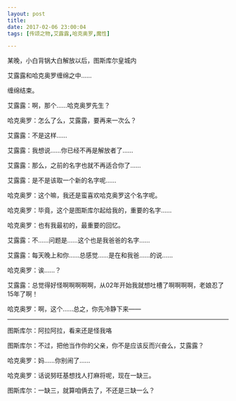 ```yaml
---
layout: post
title: 
date: 2017-02-06 23:00:04
tags: [传颂之物,艾露露,哈克奥罗,魔性]

---
```

某晚，小白背锅大白解放以后，图斯库尔皇城内

艾露露和哈克奥罗缠绵之中……

缠绵结束。

艾露露：啊，那个……哈克奥罗先生？

哈克奥罗：怎么了么，艾露露，要再来一次么？

艾露露：不是这样……

艾露露：我想说……你已经不再是解放者了……

艾露露：那么，之前的名字也就不再适合你了……

艾露露：是不是该取一个新的名字呢……

哈克奥罗：这个嘛，我还是蛮喜欢哈克奥罗这个名字呢。

哈克奥罗：毕竟，这个是图斯库尔起给我的，重要的名字……

哈克奥罗：也有我最初的，最重要的回忆。  

艾露露：不……问题是……这个也是我爸爸的名字……

艾露露：每天晚上和你……总感觉……是在和我爸……的说……

哈克奥罗：诶……？

艾露露：总觉得好怪啊啊啊啊啊，从02年开始我就想吐槽了啊啊啊啊，老娘忍了15年了啊！

哈克奥罗：啊，这个……总之，你先冷静下来——

--------------------------------------------

图斯库尔：阿拉阿拉，看来还是怪我咯

图斯库尔：不过，把他当作你的父亲，你不是应该反而兴奋么，艾露露？

哈克奥罗：妈……你别闹了……

哈克奥罗：话说努旺基想找人打麻将呢，现在一缺三。  

图斯库尔：一缺三，就算咱俩去了，不还是三缺一么？
